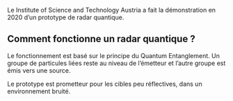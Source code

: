 Le Institute of Science and Technology Austria a fait la démonstration en 2020 d’un prototype de radar quantique.

## Comment fonctionne un radar quantique ?

Le fonctionnement est basé sur le principe du Quantum Entanglement. Un groupe de particules liées reste au niveau de l’émetteur et l’autre groupe est émis vers une source.

Le prototype est prometteur pour les cibles peu réflectives, dans un environnement bruité.
